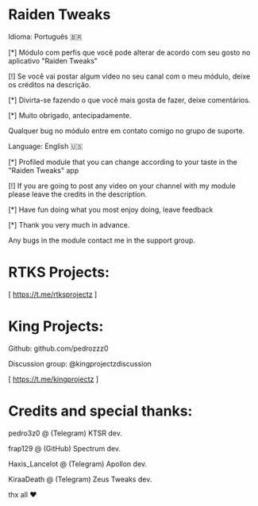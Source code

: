 # Raiden Tweaks

Idioma: Português 🇧🇷

[*] Módulo com perfis que você pode alterar de acordo com seu gosto no aplicativo "Raiden Tweaks"

[!] Se você vai postar algum vídeo no seu canal com o meu módulo, deixe os créditos na descrição.

[*] Divirta-se fazendo o que você mais gosta de fazer, deixe comentários.

[*] Muito obrigado, antecipadamente.

Qualquer bug no módulo entre em contato comigo no grupo de suporte.

Language: English 🇺🇸

[*] Profiled module that you can change according to your taste in the "Raiden Tweaks" app

[!] If you are going to post any video on your channel with my module please leave the credits in the description.

[*] Have fun doing what you most enjoy doing, leave feedback

[*] Thank you very much in advance.

Any bugs in the module contact me in the support group.


# RTKS Projects:

[ https://t.me/rtksprojectz ]

# King Projects:

Github: github.com/pedrozzz0

Discussion group: @kingprojectzdiscussion

[ https://t.me/kingprojectz ]

# Credits and special thanks:

pedro3z0 @ (Telegram) KTSR dev.

frap129 @ (GitHub) Spectrum dev.

Haxis_Lancelot @ (Telegram) Apollon dev.

KiraaDeath @ (Telegram) Zeus Tweaks dev.

thx all ❤️
